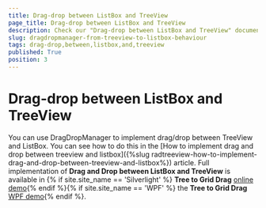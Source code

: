 ```yaml
---
title: Drag-drop between ListBox and TreeView
page_title: Drag-drop between ListBox and TreeView
description: Check our "Drag-drop between ListBox and TreeView" documentation article for the DragDropManager WPF control.
slug: dragdropmanager-from-treeview-to-listbox-behaviour
tags: drag-drop,between,listbox,and,treeview
published: True
position: 3
---
```


# Drag-drop between ListBox and TreeView

You can use DragDropManager to implement drag/drop between TreeView and ListBox. You can see how to do this in the [How to implement drag and drop between treeview and listbox]({%slug radtreeview-how-to-implement-drag-and-drop-between-treeview-and-listbox%}) article. Full implementation of __Drag and Drop between ListBox and TreeView__ is available in {% if site.site_name == 'Silverlight' %} __Tree to Grid Drag__ [online demo](https://demos.telerik.com/silverlight/#DragAndDrop/TreeToGrid){% endif %}{% if site.site_name == 'WPF' %} the __Tree to Grid Drag__ [WPF demo](https://demos.telerik.com/wpf/#DragAndDrop/TreeToGrid){% endif %}.